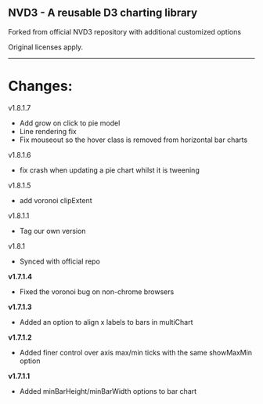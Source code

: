 ## NVD3 - A reusable D3 charting library

Forked from official NVD3 repository with additional customized options

Original licenses apply.

---
# Changes:
v1.8.1.7

* Add grow on click to pie model
* Line rendering fix
* Fix mouseout so the hover class is removed from horizontal bar charts

v1.8.1.6

* fix crash when updating a pie chart whilst it is tweening

v1.8.1.5

* add voronoi clipExtent

v1.8.1.1

* Tag our own version

v1.8.1

* Synced with official repo

**v1.7.1.4**

* Fixed the voronoi bug on non-chrome browsers

**v1.7.1.3**

* Added an option to align x labels to bars in multiChart

**v1.7.1.2**

* Added finer control over axis max/min ticks with the same showMaxMin option

**v1.7.1.1**

* Added minBarHeight/minBarWidth options to bar chart
